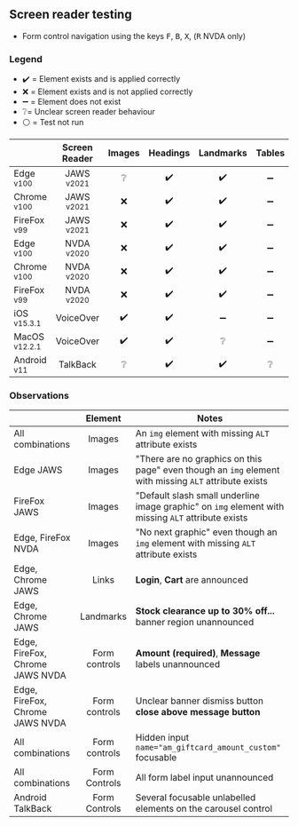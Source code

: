 ## Screen reader testing
- Form control navigation using the keys <kbd>F</kbd>, <kbd>B</kbd>, <kbd>X</kbd>, (<kbd>R</kbd> NVDA only)

### Legend
- :heavy_check_mark: = Element exists and is applied correctly
- :x: = Element exists and is not applied correctly
- :heavy_minus_sign: = Element does not exist
- :grey_question:= Unclear screen reader behaviour
- :white_circle: = Test not run

|   |Screen Reader   | Images | Headings  |Landmarks   |Tables   | Lists |Links |Form Controls |
|---|:-:|:-:|:-:|:-:|:-:|:-:|:-:|:-:|
| Edge <sup>v100</sup> 		| JAWS <sup>v2021</sup> 	| :grey_question:  | :heavy_check_mark:  | :heavy_check_mark:  | :heavy_minus_sign:  | :heavy_check_mark:   | :heavy_check_mark:  |:x: |
| Chrome <sup>v100</sup> 	| JAWS <sup>v2021</sup>  	| :x:  | :heavy_check_mark:  | :heavy_check_mark:  | :heavy_minus_sign:  | :heavy_check_mark:  | :heavy_check_mark: | :x:  |
| FireFox <sup>v99</sup> 	| JAWS <sup>v2021</sup>   	| :x: | :heavy_check_mark:  | :heavy_check_mark:  | :heavy_minus_sign:  | :heavy_check_mark:   | :heavy_check_mark:  | :x:  |
| Edge <sup>v100</sup> 		| NVDA <sup>v2020</sup> 	| :x:  | :heavy_check_mark:  | :heavy_check_mark:  | :heavy_minus_sign:  | :heavy_check_mark:  | :heavy_check_mark: | :x:  |
| Chrome <sup>v100</sup> 	| NVDA <sup>v2020</sup>  	| :x:  | :heavy_check_mark:  | :heavy_check_mark: | :heavy_minus_sign:  | :heavy_check_mark:  | :heavy_check_mark:  | :x:  |
| FireFox <sup>v99</sup> 	| NVDA <sup>v2020</sup>   	| :x:  | :heavy_check_mark:  | :heavy_check_mark: | :heavy_minus_sign:   | :heavy_check_mark:  | :heavy_check_mark:  |:x:  |
| iOS <sup>v15.3.1</sup> 	| VoiceOver 				| :heavy_check_mark:  | :heavy_check_mark:  | :heavy_minus_sign:  | :heavy_minus_sign:  | :heavy_minus_sign: | :heavy_check_mark:  | :x:  |
| MacOS <sup>v12.2.1</sup> 	| VoiceOver  				|:heavy_check_mark:  | :heavy_check_mark:   | :grey_question:   | :heavy_minus_sign: | :heavy_minus_sign:  | :heavy_check_mark:   | :x:  |
| Android <sup>v11</sup> 	| TalkBack 					| :grey_question:  | :heavy_check_mark:  | :heavy_check_mark: | :grey_question:  | :grey_question:  |:heavy_check_mark:  | :x:  |

### Observations
|  | Element  | Notes |
|---|:-:|---|
| All combinations | Images  | An `img` element with missing `ALT` attribute exists  |
| Edge JAWS | Images  | "There are no graphics on this page" even though an `img` element with missing `ALT` attribute exists  |
| FireFox JAWS | Images  | "Default slash small underline image graphic" on `img` element with missing `ALT` attribute exists  |
| Edge, FireFox NVDA | Images  | "No next graphic" even though an `img` element with missing `ALT` attribute exists  |
| Edge, Chrome JAWS | Links  | **Login**, **Cart** are announced  |
| Edge, Chrome JAWS | Landmarks  | **Stock clearance up to 30% off...** banner region unannounced  |
| Edge, FireFox, Chrome JAWS NVDA | Form controls | **Amount (required)**, **Message** labels unannounced
| Edge, FireFox, Chrome JAWS NVDA | Form controls | Unclear banner dismiss button **close above message button**
| All combinations  | Form controls | Hidden input `name="am_giftcard_amount_custom"` focusable
| All combinations | Form Controls | All form label input unannounced |
| Android TalkBack | Form Controls | Several focusable unlabelled elements on the carousel control |
